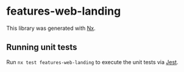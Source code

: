 # features-web-landing

This library was generated with [Nx](https://nx.dev).

## Running unit tests

Run `nx test features-web-landing` to execute the unit tests via [Jest](https://jestjs.io).
